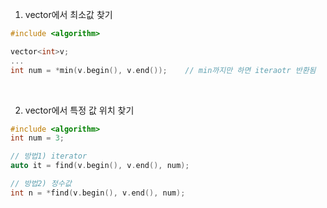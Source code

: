 

1) vector에서 최소값 찾기
```C++
#include <algorithm>

vector<int>v;
...
int num = *min(v.begin(), v.end());    // min까지만 하면 iteraotr 반환됨
```
<br>

2) vector에서 특정 값 위치 찾기
```C++
#include <algorithm>
int num = 3;

// 방법1) iterator
auto it = find(v.begin(), v.end(), num);

// 방법2) 정수값
int n = *find(v.begin(), v.end(), num);
```
